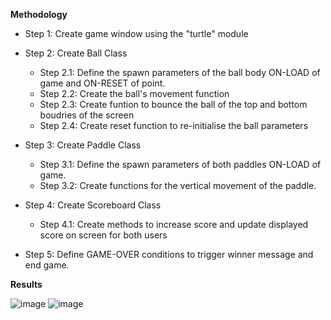 **Methodology**

* Step 1: Create game window using the "turtle" module

* Step 2: Create Ball Class
  - Step 2.1: Define the spawn parameters of the ball body ON-LOAD of game and ON-RESET of point.
  - Step 2.2: Create the ball's movement function
  - Step 2.3: Create funtion to bounce the ball of the top and bottom boudries of the screen
  - Step 2.4: Create reset function to re-initialise the ball parameters
  
* Step 3: Create Paddle Class
  - Step 3.1: Define the spawn parameters of both paddles ON-LOAD of game.
  - Step 3.2: Create functions for the vertical movement of the paddle.
  
* Step 4: Create Scoreboard Class
  - Step 4.1: Create methods to increase score and update displayed score on screen for both users
  
* Step 5: Define GAME-OVER conditions to trigger winner message and end game.

**Results**

![image](https://github.com/user-attachments/assets/53e85793-eedb-43a6-8fcf-2eca1b2c13bc)
![image](https://github.com/user-attachments/assets/3c4dfc15-dbb2-4034-86c7-d5a54c1779d3)

